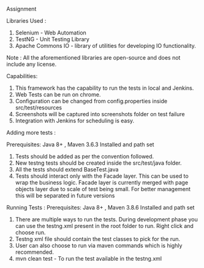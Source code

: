 Assignment

Libraries Used :
1. Selenium - Web Automation
2. TestNG - Unit Testing Library
3. Apache Commons IO - library of utilities for developing IO functionality.

Note : All the aforementioned libraries are open-source and does not include any license.

Capabilities:
1. This framework has the capability to run the tests in local and Jenkins.
2. Web Tests can be run on chrome.
3. Configuration can be changed from config.properties inside src/test/resources
4. Screenshots will be captured into screenshots folder on test failure
5. Integration with Jenkins for scheduling is easy. 

Adding more tests :

Prerequisites: Java 8+ , Maven 3.6.3 Installed and path set

1. Tests should be added as per the convention followed. 
2. New testng tests should be created inside the src/test/java folder.
3. All the tests should extend BaseTest.java
4. Tests should interact only with the Facade layer. This can be used to wrap the business logic. Facade layer is currently merged with page objects layer due to scale of test being small. For better management this will be separated in future versions

Running Tests :
Prerequisites: Java 8+ , Maven 3.8.6 Installed and path set

1. There are multiple ways to run the tests. During development phase you can use the testng.xml present in the root folder to run. Right click and choose run.
2. Testng xml file should contain the test classes to pick for the run.
3. User can also choose to run via maven commands which is highly recommended.
4. mvn clean test - To run the test available in the testng.xml



